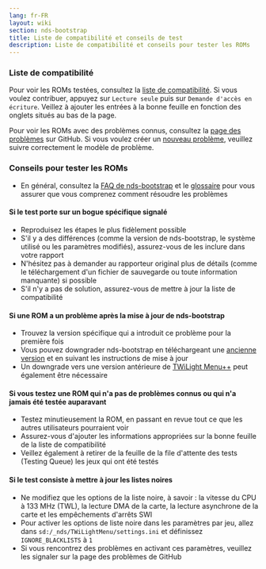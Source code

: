 ```yaml
---
lang: fr-FR
layout: wiki
section: nds-bootstrap
title: Liste de compatibilité et conseils de test
description: Liste de compatibilité et conseils pour tester les ROMs
---
```


### Liste de compatibilité
Pour voir les ROMs testées, consultez la [liste de compatibilité](https://docs.google.com/spreadsheets/d/1LRTkXOUXraTMjg1eedz_f7b5jiuyMv2x6e_jY_nyHSc/). Si vous voulez contribuer, appuyez sur `Lecture seule` puis sur `Demande d'accès en écriture`. Veillez à ajouter les entrées à la bonne feuille en fonction des onglets situés au bas de la page.

Pour voir les ROMs avec des problèmes connus, consultez la [page des problèmes](https://github.com/DS-Homebrew/nds-bootstrap/issues) sur GitHub. Si vous voulez créer un [nouveau problème](https://github.com/DS-Homebrew/nds-bootstrap/issues/new), veuillez suivre correctement le modèle de problème.

### Conseils pour tester les ROMs
- En général, consultez la [FAQ de nds-bootstrap](https://wiki.ds-homebrew.com/fr-FR/nds-bootstrap/faq) et le [glossaire](https://wiki.ds-homebrew.com/fr-FR/nds-bootstrap/glossary) pour vous assurer que vous comprenez comment résoudre les problèmes

#### Si le test porte sur un bogue spécifique signalé
- Reproduisez les étapes le plus fidèlement possible
- S'il y a des différences (comme la version de nds-bootstrap, le système utilisé ou les paramètres modifiés), assurez-vous de les inclure dans votre rapport
- N'hésitez pas à demander au rapporteur original plus de détails (comme le téléchargement d'un fichier de sauvegarde ou toute information manquante) si possible
- S'il n'y a pas de solution, assurez-vous de mettre à jour la liste de compatibilité

#### Si une ROM a un problème après la mise à jour de nds-bootstrap
- Trouvez la version spécifique qui a introduit ce problème pour la première fois
- Vous pouvez downgrader nds-bootstrap en téléchargeant une [ancienne version](https://github.com/DS-Homebrew/nds-bootstrap/releases) et en suivant les instructions de mise à jour
- Un downgrade vers une version antérieure de [TWiLight Menu++](https://github.com/DS-Homebrew/TWiLightMenu/releases) peut également être nécessaire

#### Si vous testez une ROM qui n'a pas de problèmes connus ou qui n'a jamais été testée auparavant
- Testez minutieusement la ROM, en passant en revue tout ce que les autres utilisateurs pourraient voir
- Assurez-vous d'ajouter les informations appropriées sur la bonne feuille de la liste de compatibilité
- Veillez également à retirer de la feuille de la file d'attente des tests (Testing Queue) les jeux qui ont été testés

#### Si le test consiste à mettre à jour les listes noires
- Ne modifiez que les options de la liste noire, à savoir : la vitesse du CPU à 133 MHz (TWL), la lecture DMA de la carte, la lecture asynchrone de la carte et les empêchements d'arrêts SWI
- Pour activer les options de liste noire dans les paramètres par jeu, allez dans `sd:/_nds/TWiLightMenu/settings.ini` et définissez `IGNORE_BLACKLISTS` à `1`
- Si vous rencontrez des problèmes en activant ces paramètres, veuillez les signaler sur la page des problèmes de GitHub 
